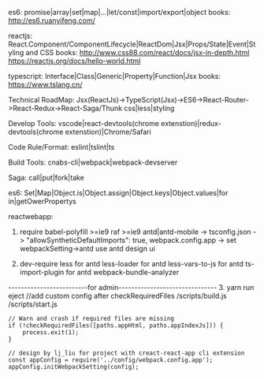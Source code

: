 es6: promise|array|set|map|...|let/const|import/export|object
    books: http://es6.ruanyifeng.com/

reactjs: React.Component/ComponentLifecycle|ReactDom|Jsx|Props/State|Event|Styling and CSS
    books:  http://www.css88.com/react/docs/jsx-in-depth.html
            https://reactjs.org/docs/hello-world.html

typescript: Interface|Class|Generic|Property|Function|Jsx
    books: https://www.tslang.cn/

Technical RoadMap: Jsx(ReactJs)->TypeScript(Jsx)->ES6->React-Router->React-Redux->React-Saga/Thunk
    css|less|styling
    
Develop Tools: vscode|react-devtools(chrome extenstion)|redux-devtools(chrome extenstion)|Chrome/Safari

Code Rule/Format: eslint|tslint|ts

Build Tools: cnabs-cli|webpack|webpack-devserver

Saga: call|put|fork|take

es6: Set|Map|Object.is|Object.assign|Object.keys|Object.values|for in|getOwerPropertys

reactwebapp:
1. require
    babel-polyfill    >=ie9
    raf               >=ie9
    antd|antd-mobile -> tsconfig.json -> "allowSyntheticDefaultImports": true, 
    webpack.config.app -> set webpackSetting->antd use antd design ui
    
2. dev-require
    less              for antd
    less-loader       for antd
    less-vars-to-js   for antd
    ts-import-plugin  for antd
    webpack-bundle-analyzer
    

-------------------------for admin-------------------------------
3. yarn run eject   //add custom config after checkRequiredFiles
    /scripts/build.js
    /scripts/start.js

    // Warn and crash if required files are missing
    if (!checkRequiredFiles([paths.appHtml, paths.appIndexJs])) {
        process.exit(1);
    }

    // design by lj_liu for project with creact-react-app cli extension  
    const appConfig = require('../config/webpack.config.app');
    appConfig.initWebpackSetting(config); 
    
  
    
    

